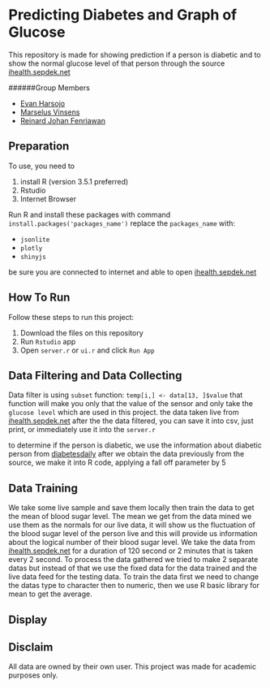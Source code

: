 # Predicting Diabetes and Graph of Glucose
This repository is made for showing prediction if a person is diabetic and to show the normal glucose level of that person through the source [ihealth.sepdek.net](https://ihealth.sepdek.net)

######Group Members
* [Evan Harsojo](https://github.com/evnhar828)
* [Marselus Vinsens](https://github.com/mvinsens)
* [Reinard Johan Fenriawan](https://github.com/ReinardJohan)

## Preparation
To use, you need to
1. install R (version 3.5.1 preferred)
2. Rstudio
3. Internet Browser

Run R and install these packages with command `install.packages('packages_name')`
replace the `packages_name` with:
- `jsonlite`
- `plotly`
- `shinyjs`

be sure you are connected to internet and able to open
[ihealth.sepdek.net](https://ihealth.sepdek.net)

## How To Run
Follow these steps to run this project:
1. Download the files on this repository
2. Run `Rstudio` app
3. Open `server.r` or `ui.r` and click `Run App`

## Data Filtering and Data Collecting
Data filter is using `subset` function:
`temp[i,] <- data[13, ]$value`
that function will make you only that the value of the sensor and only take the `glucose level` which are used in this project.
the data taken live from [ihealth.sepdek.net](https://ihealth.sepdek.net)
after the the data filtered, you can save it into csv, just print, or immediately use it into the `server.r`

to determine if the person is diabetic, we use the information about diabetic person from [diabetesdaily](https://www.diabetesdaily.com/learn-about-diabetes/understanding-blood-sugars/is-my-blood-sugar-normal/)
after we obtain the data previously from the source, we make it into R code, applying a fall off parameter by 5

## Data Training
We take some live sample and save them locally then train the data to get the mean of blood sugar level. The mean we get from the data mined we use them as the normals for our live data, it will show us the fluctuation of the blood sugar level of the person live and this will provide us information about the logical number of their blood sugar level. We take the data from [ihealth.sepdek.net](https://ihealth.sepdek.net) for a duration of 120 second or 2 minutes that is taken every 2 second. To process the data gathered we tried to make 2 separate datas but instead of that we use the fixed data for the data trained and the live data feed for the testing data. To train the data first we need to change the datas type to character then to numeric, then we use R basic library for mean to get the average.

## Display


## Disclaim
All data are owned by their own user.
This project was made for academic purposes only.
